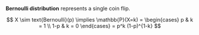 **Bernoulli distribution** represents a single coin flip.

$$
X \sim text{Bernoulli}(p) \implies \mathbb{P}(X=k) = \begin{cases} p & k = 1 \\ 1-p & k = 0 \end{cases} = p^k (1-p)^{1-k}
$$